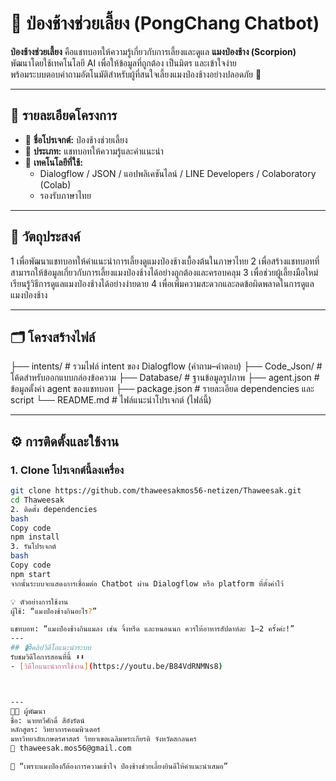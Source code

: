 # 🤖 ป่องช้างช่วยเลี้ยง (PongChang Chatbot)

**ป่องช้างช่วยเลี้ยง** คือแชทบอทให้ความรู้เกี่ยวกับการเลี้ยงและดูแล **แมงป่องช้าง (Scorpion)**  
พัฒนาโดยใช้เทคโนโลยี AI เพื่อให้ข้อมูลที่ถูกต้อง เป็นมิตร และเข้าใจง่าย  
พร้อมระบบตอบคำถามอัตโนมัติสำหรับผู้ที่สนใจเลี้ยงแมงป่องช้างอย่างปลอดภัย 🦂  

---

## 📘 รายละเอียดโครงการ

- 🧩 **ชื่อโปรเจกต์:** ป่องช้างช่วยเลี้ยง 
- 💬 **ประเภท:** แชทบอทให้ความรู้และคำแนะนำ  
- 🧠 **เทคโนโลยีที่ใช้:**  
  - Dialogflow / JSON  /  แอปพลิเคชันไลน์ / LINE Developers / Colaboratory (Colab)    
  - รองรับภาษาไทย

---

## 🎯 วัตถุประสงค์

1 เพื่อพัฒนาแชทบอทให้คำแนะนำการเลี้ยงดูแมงป่องช้างเบื้องต้นในภาษาไทย 
2 เพื่อสร้างแชทบอทที่สามารถให้ข้อมูลเกี่ยวกับการเลี้ยงแมงป่องช้างได้อย่างถูกต้องและครอบคลุม 
3 เพื่อช่วยผู้เลี้ยงมือใหม่เรียนรู้วิธีการดูแลแมงป่องช้างได้อย่างง่ายดาย 
4 เพื่อเพิ่มความสะดวกและลดข้อผิดพลาดในการดูแลแมงป่องช้าง 

---

## 🗂️ โครงสร้างไฟล์

├── intents/ # รวมไฟล์ intent ของ Dialogflow (คำถาม–คำตอบ)
├── Code_Json/ # โค้ดสำหรับออกแบบกล่องข้อความ
├── Database/ # ฐานข้อมูลรูปภาพ
├── agent.json # ข้อมูลตั้งค่า agent ของแชทบอท
├── package.json # รายละเอียด dependencies และ script
└── README.md # ไฟล์แนะนำโปรเจกต์ (ไฟล์นี้)


---

## ⚙️ การติดตั้งและใช้งาน

### 1. Clone โปรเจกต์นี้ลงเครื่อง
```bash
git clone https://github.com/thaweesakmos56-netizen/Thaweesak.git
cd Thaweesak
2. ติดตั้ง dependencies
bash
Copy code
npm install
3. รันโปรเจกต์
bash
Copy code
npm start
จากนั้นระบบจะแสดงการเชื่อมต่อ Chatbot ผ่าน Dialogflow หรือ platform ที่ตั้งค่าไว้

💡 ตัวอย่างการใช้งาน
ผู้ใช้: “แมงป่องช้างกินอะไร?”

แชทบอท: “แมงป่องช้างกินแมลง เช่น จิ้งหรีด และหนอนนก ควรให้อาหารสัปดาห์ละ 1–2 ครั้งค่ะ!”
---
## 📹คลิปวิดีโอแนะนำระบบ
รับชมวิดีโอการสอนที่นี้ ⬇️⬇️
- [วิดีโอแนะนำการใช้งาน](https://youtu.be/B84VdRNMNs8)



---
👨‍💻 ผู้พัฒนา
ชื่อ: นายทวีศักดิ์ สีอังรัตน์
หลักสูตร: วิทยาการคอมพิวเตอร์
มหาวิทยาลัยเกษตรศาสตร์ วิทยาเขตเฉลิมพระเกียรติ จังหวัดสกลนคร
📧 thaweesak.mos56@gmail.com

💬 “เพราะแมงป่องก็ต้องการความเข้าใจ ป่องช้างช่วยเลี้ยงยินดีให้คำแนะนำเสมอ”

